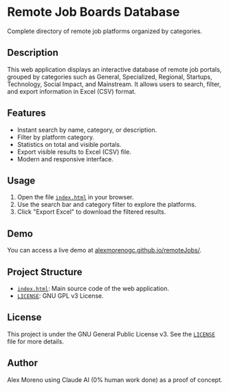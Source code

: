 # Remote Job Boards Database

Complete directory of remote job platforms organized by categories.

## Description

This web application displays an interactive database of remote job portals, grouped by categories such as General, Specialized, Regional, Startups, Technology, Social Impact, and Mainstream. It allows users to search, filter, and export information in Excel (CSV) format.

## Features

- Instant search by name, category, or description.
- Filter by platform category.
- Statistics on total and visible portals.
- Export visible results to Excel (CSV) file.
- Modern and responsive interface.

## Usage

1. Open the file [`index.html`](index.html) in your browser.
2. Use the search bar and category filter to explore the platforms.
3. Click "Export Excel" to download the filtered results.

## Demo

You can access a live demo at [alexmorenogc.github.io/remoteJobs/](https://alexmorenogc.github.io/remoteJobs/).

## Project Structure

- [`index.html`](index.html): Main source code of the web application.
- [`LICENSE`](LICENSE): GNU GPL v3 License.

## License

This project is under the GNU General Public License v3. See the [`LICENSE`](LICENSE) file for more details.

## Author

Alex Moreno using Claude AI (0% human work done) as a proof of concept.